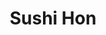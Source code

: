 ---
layout: place
title: Sushi Hon
permalink: /california/san-francisco/sushi-hon.html
stateAbbr: CA
stateName: California
cityName: San Francisco
seo:
  type: restaurant
  links: https://www.sushihon-sf.com/
place_id: ChIJE2a89jd-j4ARog5W0hCaIss
photos:
  - name: >-
      places/ChIJE2a89jd-j4ARog5W0hCaIss/photos/AeeoHcKGqzauTjZjyWeiFTenbBG2iggDJRx5ydUq6Ve5a6c9Z4z9dbtJh8iNUdViQKFUwHzDiRbKctY3tiFQwALwz6InX65AiwGl2-bvvL5snln1TpOc88Hw2YwApvAMppMwHmMgf8RgSS05wincxukpAm1RdXN5G1r5sdGEiX0O98v-S0NnlJ49T4p5-7GOW3seD-dsMwwlH2kMCPQ3wF0NdVuzwIUKnBH34CUKfE-V82R5YqgVb--wBLqq9Lx3pIkVMojEnhHrVKCQVZ1RQstyX7X9vrcrWfiBc28WhC7KbQpFZw
    widthPx: 720
    heightPx: 960
    authorAttributions:
      - displayName: Sushi Hon
        uri: https://maps.google.com/maps/contrib/104353634753873497401
        photoUri: >-
          https://lh3.googleusercontent.com/a-/ALV-UjUY_7qn6rj18sJSzPOTDGqfR2c3h-ZV93zamDv-1eF-1oSvXIg=s100-p-k-no-mo
    flagContentUri: >-
      https://www.google.com/local/imagery/report/?cb_client=maps_api_places.places_api&image_key=!1e10!2sAF1QipMe46s82dYVBIPueeG-LzdVYb-OC_Pph60MhcgL&hl=en-US
    googleMapsUri: >-
      https://www.google.com/maps/place//data=!3m4!1e2!3m2!1sAF1QipMe46s82dYVBIPueeG-LzdVYb-OC_Pph60MhcgL!2e10!4m2!3m1!1s0x808f7e37f6bc6613:0xcb229a10d2560ea2
  - name: >-
      places/ChIJE2a89jd-j4ARog5W0hCaIss/photos/AeeoHcKMGT694DfYQjIAeqKUriOmxKRTk-MHSUXDqlXZEsbG3xliwVM5OruFDJYRoP9fX92ihZ0x7S26LhYq-5WC8ZvVcKtWee6WjqMOkIY5jRSevcEOI9Wg-VCECUE-wky613P-3YtUrv-OA7JFeXgotCD4VI3dJPqVcFf_NDYPvp9EsuooERc9YpaYpt2f2Be_YlqZoWap_jurOSszLs5z1r_8GeN8kw3_4Trx-ZpV9f0Lu6G5UST5RXmwe47bSuqyctWNX4D-gjKO_AIkgG94RVz4A87K3F9DEQ-kLpGNrXp0Dg
    widthPx: 4800
    heightPx: 2700
    authorAttributions:
      - displayName: Sushi Hon
        uri: https://maps.google.com/maps/contrib/104353634753873497401
        photoUri: >-
          https://lh3.googleusercontent.com/a-/ALV-UjUY_7qn6rj18sJSzPOTDGqfR2c3h-ZV93zamDv-1eF-1oSvXIg=s100-p-k-no-mo
    flagContentUri: >-
      https://www.google.com/local/imagery/report/?cb_client=maps_api_places.places_api&image_key=!1e10!2sAF1QipM1MLLfjJUGumwXEYY4R9zX9pWkmGfg2UnRLqqz&hl=en-US
    googleMapsUri: >-
      https://www.google.com/maps/place//data=!3m4!1e2!3m2!1sAF1QipM1MLLfjJUGumwXEYY4R9zX9pWkmGfg2UnRLqqz!2e10!4m2!3m1!1s0x808f7e37f6bc6613:0xcb229a10d2560ea2
  - name: >-
      places/ChIJE2a89jd-j4ARog5W0hCaIss/photos/AeeoHcI9rt1gSbTt_PIfAE41z6t5_oQXVwafXB4T7NNNrpZ7Iyj7RQBq7iSM3-s-oL5YQbZsEjX_DBSAaxe45wOi4UpaKak2m-tCECCXhhpG7UmOfp3vjPgDAXrGyg7U1NhctuCv-uJzO7EIbnYA2vlgEuHub5k5tskovyZraINaS6eI6KD58VGIuhsmtE2H32JGlb2q3lLmvl9Lo1IDnPH9yA0wxzPnBJjKQymwPWz_0T52arhhTTw0wAlGkZprbrgyYhg9AS7HPoa44_i7tXZZ3hXYEOjS6iVTSBKkW4kuf9ff_jIJhoGS9dJPTXYQiABzbIVzoljo6aXd4p4YaIe7Xq0uAzjmLqR7pkSSqVAyn281qZpQ6K_BR34WlNe-2Y6_e3pARLZtbHbdmw4YKGTC7ikiGMIA7w3Tv8JFTqpNIqDIriad0d8PuEDX7O-v7knM
    widthPx: 2478
    heightPx: 2480
    authorAttributions:
      - displayName: Mike Aspi
        uri: https://maps.google.com/maps/contrib/116818317705682724349
        photoUri: >-
          https://lh3.googleusercontent.com/a-/ALV-UjXIgCgHKoUvEPgZuR0kwY3k15AJDgItvAGos1ryHmcsNZQjdPjP=s100-p-k-no-mo
    flagContentUri: >-
      https://www.google.com/local/imagery/report/?cb_client=maps_api_places.places_api&image_key=!1e10!2sCIABIhADycKzzjaCXWfFHbAAAulo&hl=en-US
    googleMapsUri: >-
      https://www.google.com/maps/place//data=!3m4!1e2!3m2!1sCIABIhADycKzzjaCXWfFHbAAAulo!2e10!4m2!3m1!1s0x808f7e37f6bc6613:0xcb229a10d2560ea2
  - name: >-
      places/ChIJE2a89jd-j4ARog5W0hCaIss/photos/AeeoHcJBBfCWqis-FQ7WhM3diAnp047xlC34zVgFCRltRzgXeqyDtDWdfgklnv7w5XTT1iwolJhmB5iIaXEnoK8LF3gZ2YqCzl771QF8ScFP3QyZBdd75ypK7ghlsWXOIDv0tJcHO8bFEprC023J2p-zM5rmMVCo6BWTYt1hA91KsGZN78WSCVHAkRF_WrWHkMqmunSiJTVcAHsfMJQH7fYyfnMXYBIyq4eKNFmYyweq17lLbD3qLFLTpLRseIOK0am4nRaDmAvoFLYA7gms-xoo1phbx3xkS9OpbatMU0hJl9Ijl_lTWIk_nvH_htW8I2L5XvF7GuqlNbvYTHhfSPLglH6YfjSFVKLdb7HGx5r01Z97yUfafswSprqEs7o8m1tdovn47snjGACBnUvOoDYMpk6HDc3ECbP551bESFhbyKbww-qSJgl0ylUxvC6rv-u2
    widthPx: 2506
    heightPx: 2508
    authorAttributions:
      - displayName: Mike Aspi
        uri: https://maps.google.com/maps/contrib/116818317705682724349
        photoUri: >-
          https://lh3.googleusercontent.com/a-/ALV-UjXIgCgHKoUvEPgZuR0kwY3k15AJDgItvAGos1ryHmcsNZQjdPjP=s100-p-k-no-mo
    flagContentUri: >-
      https://www.google.com/local/imagery/report/?cb_client=maps_api_places.places_api&image_key=!1e10!2sCIABIhADycKzzjaCXWfFHcgAAyxf&hl=en-US
    googleMapsUri: >-
      https://www.google.com/maps/place//data=!3m4!1e2!3m2!1sCIABIhADycKzzjaCXWfFHcgAAyxf!2e10!4m2!3m1!1s0x808f7e37f6bc6613:0xcb229a10d2560ea2
  - name: >-
      places/ChIJE2a89jd-j4ARog5W0hCaIss/photos/AeeoHcKNteGBSVcDacSh5zXgP2AV8hV3RaP03jCPoSmb-chRGw_96KsBkEqNUOxduTXvX4KSWSugcuiSmqRi389XG3rmFVdf8p7bYx4sjueEV-tW5lDDTzLb6GQjWTecB9szR36_vhTwuZ2LX2c-JChzTURxWw1TPtnFN5utcM3F3Zp4N2dpl2PcERfE39uhE6lR_vjAE8Ys5e1m07NCnPEGjneeI7lqyE8AQESQnxpWsLjUg9h8MIkZ6rkTRtppbN9c5TnQWLie-3BXlNL1CtBt3Kjf_HOIUgfpOCvIJr7JcRBw3u61Vtdvef5pvdbsxbpBzMJD4HGH4nd8DXIp4nibaSqj-3WGKzUllKk5KqsE0OrItFOHl1PSfWgRexRStEz1dMLTmx6uE39G4fzMtOeaRZCbgexFNJWYUKpcXrNs_RG0SCqS
    widthPx: 1280
    heightPx: 961
    authorAttributions:
      - displayName: WhaYong Lee
        uri: https://maps.google.com/maps/contrib/113482754477372805691
        photoUri: >-
          https://lh3.googleusercontent.com/a-/ALV-UjUZwg6Z8yDWFJD8l0exKz9a0pmwyKo8QN08u2egZ3y8A2nwW-M=s100-p-k-no-mo
    flagContentUri: >-
      https://www.google.com/local/imagery/report/?cb_client=maps_api_places.places_api&image_key=!1e10!2sCIHM0ogKEICAgID_zKCHgAE&hl=en-US
    googleMapsUri: >-
      https://www.google.com/maps/place//data=!3m4!1e2!3m2!1sCIHM0ogKEICAgID_zKCHgAE!2e10!4m2!3m1!1s0x808f7e37f6bc6613:0xcb229a10d2560ea2
  - name: >-
      places/ChIJE2a89jd-j4ARog5W0hCaIss/photos/AeeoHcJZIXDvHz_NOfrZsRulBCBwxVAzGX_0tP17PU4ZnYGVsTtZqFmh5_DNp-2y5sLDHv8oEeScEPFjBFTiW0ZE4lRNqeGLoUUREG0UWyWZN6D0mSrYBdytuLUrEvM-4KRqyhCni-HY1vaYflMRECRvYlkVyzMbM8BQk9vLA00pSqkFGx2f6CjA3n7BzH7Ior0f_UOFEj2jMwfRkxOS5zyWlOXycYB0kJuOyqMyymfOCOmOi4O2WRWE0-PjbJWm_9zli6-mcbtA98gNKe4iXF3TPGbUOhNUjUKmEwBx7kQEshiC6XqUH3YB3Q7MwSlL9DqceVEVnS7Nmo1uUgC1VWjVtZm_taYzqGURRRh0YPUaV1zBtpipHXpkcY9d3NaJd47csEXYyIG5_D9CTp4x0xrQiR8ou44U1eTTgtMdcOPm7lDpBA
    widthPx: 4800
    heightPx: 3600
    authorAttributions:
      - displayName: Pauline
        uri: https://maps.google.com/maps/contrib/112208474509122164399
        photoUri: >-
          https://lh3.googleusercontent.com/a-/ALV-UjU9hiDa6uS7IJZc8R4dJepzMBaf8dt4kIHBfCpONXPBGIsqc316qw=s100-p-k-no-mo
    flagContentUri: >-
      https://www.google.com/local/imagery/report/?cb_client=maps_api_places.places_api&image_key=!1e10!2sCIHM0ogKEICAgIDDqtavWQ&hl=en-US
    googleMapsUri: >-
      https://www.google.com/maps/place//data=!3m4!1e2!3m2!1sCIHM0ogKEICAgIDDqtavWQ!2e10!4m2!3m1!1s0x808f7e37f6bc6613:0xcb229a10d2560ea2
  - name: >-
      places/ChIJE2a89jd-j4ARog5W0hCaIss/photos/AeeoHcLw_So1zZjBIrqHJGPgUULKcMQeJALTL7aFjwz6UPPbZDmvfUOTxRbxSKJh6xmls8dVV5nkIZh3M8YqP0HEn9kyP0bSBFlAPhloY30LnILDB0GUulDQnT1bS4VAnqB4nBHZKUmK8OTaB2hsnAKQM2-qxz3aabkCkcmXXEUkmJ2TrBsEgG4AGHQwvLJumpuJpB9espOmjulLzvbDsgHJtZleE_RrVbqakOcUEQ1XpOt_cwZPuzvbT9ptURgOouAgk1hIkTzGeYIlQuVuM1pX5IwXxuUc_CiRr0TGPaKCQZ7PFIN5UKRL4h8ixi-fcKlC0aaOauASYTLlrgiPVtoAxCtgQVzYaEj8hT64w0kjbe6yydhZVcMAZlHakhRr41J3XdkFjRJ-d9UtOJwhhQZyztSOdsEO9V_1rC0LbtS_kY2VgIxe
    widthPx: 2268
    heightPx: 4032
    authorAttributions:
      - displayName: Hanit Benbassat
        uri: https://maps.google.com/maps/contrib/112474070378054749828
        photoUri: >-
          https://lh3.googleusercontent.com/a-/ALV-UjUxDM8DcIeHXFK7I1Ep26JdtDa8p6kmjbdVgDariYjh_VnqXgYq=s100-p-k-no-mo
    flagContentUri: >-
      https://www.google.com/local/imagery/report/?cb_client=maps_api_places.places_api&image_key=!1e10!2sCIHM0ogKEICAgICfpfKH3AE&hl=en-US
    googleMapsUri: >-
      https://www.google.com/maps/place//data=!3m4!1e2!3m2!1sCIHM0ogKEICAgICfpfKH3AE!2e10!4m2!3m1!1s0x808f7e37f6bc6613:0xcb229a10d2560ea2
  - name: >-
      places/ChIJE2a89jd-j4ARog5W0hCaIss/photos/AeeoHcJfEjW_mf69XgHMobeUQ6ori19BxtMsUGt0EmvLhpmrpB_rb_3ITyauGgWMJr-lZvUzFORea5ePYJnb7jPZg38XaZr2rE8GFMXc8p4O1H4_XZqwmX-utfwBQs2bKDTcUa8oqqSWKYZfvsoTXIq28dZQ79Sv5JPDmKd8iEAx__nLL8OhMFlkX_UWrO9JySNC0VIvT8y-J1HmovWz3lu8QN6ae1kTkQkB7aON7awrITjw2ZdTezeYbsHE4c6ygL_HynHttIJRRBzIpQllCMaEsq74Bf50JO5sGwFH4z0p2DZ5PQ9AXLfi0GtyFGoM3ncntekTjnSvrQ4lOYUreHpL6EXyvalc_lVB5xGQaygCbKTt4WGkkZl5xyaoMjDk6DgiZixx7th6qC5-i2OxR8K-UgS89vBpQir3Sr9wxAyIAGg5y8M
    widthPx: 1280
    heightPx: 961
    authorAttributions:
      - displayName: WhaYong Lee
        uri: https://maps.google.com/maps/contrib/113482754477372805691
        photoUri: >-
          https://lh3.googleusercontent.com/a-/ALV-UjUZwg6Z8yDWFJD8l0exKz9a0pmwyKo8QN08u2egZ3y8A2nwW-M=s100-p-k-no-mo
    flagContentUri: >-
      https://www.google.com/local/imagery/report/?cb_client=maps_api_places.places_api&image_key=!1e10!2sCIHM0ogKEICAgID_zKD77wE&hl=en-US
    googleMapsUri: >-
      https://www.google.com/maps/place//data=!3m4!1e2!3m2!1sCIHM0ogKEICAgID_zKD77wE!2e10!4m2!3m1!1s0x808f7e37f6bc6613:0xcb229a10d2560ea2
  - name: >-
      places/ChIJE2a89jd-j4ARog5W0hCaIss/photos/AeeoHcJRE5_y7kFUl1bCqqhf-ptmVGKbPz-k37UERZfBQT62toszp2cdYIyc0OS6WD14LFfuLakCO_SJQFFCpKWBznWvIbhVyn8L16ymtgS4HbjSi1hwy4G1qncEvjM4miN6GQqOAwSKMK_S5s2Xr87EWrtMgNsapII7NLIO1FQIqWgSqkRWmrs_4lGSL-UH1vI8Q5OyG0l5G9wSFqViNQWzOHMFAEfHGvnSbifvL2ZuI-f2eo44vMppAaodDlHCORlnn53JOO9zMTOjj-Aes_6-Df4esJhHoKP5UF7hdCoI6qwFpB7PnPEEMAEqqc-2njEYy-f_CjZngdgA3vF3wiWPpaZ896HtS8OaBSSFyEkLOpGy7UYdB30N2omeClyq1SpuFRaB5JuCadDGh600GzjG0gXg16JP20xdqY5cFBZvd6OaXNuB
    widthPx: 4032
    heightPx: 3024
    authorAttributions:
      - displayName: Helen M.
        uri: https://maps.google.com/maps/contrib/110696641188339705687
        photoUri: >-
          https://lh3.googleusercontent.com/a-/ALV-UjX49OLr-ufiWpKPZkSAC_pMzeuEh-Lv_Jgdy_-q3Z4uKn85WC76Iw=s100-p-k-no-mo
    flagContentUri: >-
      https://www.google.com/local/imagery/report/?cb_client=maps_api_places.places_api&image_key=!1e10!2sCIHM0ogKEICAgIDr_8mE5QE&hl=en-US
    googleMapsUri: >-
      https://www.google.com/maps/place//data=!3m4!1e2!3m2!1sCIHM0ogKEICAgIDr_8mE5QE!2e10!4m2!3m1!1s0x808f7e37f6bc6613:0xcb229a10d2560ea2
  - name: >-
      places/ChIJE2a89jd-j4ARog5W0hCaIss/photos/AeeoHcKDWNX7FGggyi1xWu-36UNmfVIqgxgAwvTzhKx12M5rTvmqmX0DKeqekEB3OmEPbmZqBeFiEbo2oZFonFNU6wYyVMbAGkppbIuGFjdTYHHpm6DjjMdcd3dwoE1qgwbGMgT10qgj8SfI3mJZ6tEJ98R5th28mEUPLRfo6YnpGE7ASsFIM1Q2z8yeI5KHw6Q17lIMBJrqoBk6JV2PTd6Jb3nO6g86Ed_MWUhQpUYloikORpCd5VhiOGENY5Xk2MesZIQw471eJILB3FhLg-UM3_f4y0fFHcIViMQPWJOPWRBN0dWIs2LjRoA-SEGrmEL4wXyqfeozJNOq-5TXd36HMxd8aZ4S4-is3aCOOh6JqEBEGpI-ny2lFJpi1OE-0qh7_og5saxoXYuxjAu_R_pz4FarMkylUt8WMEyt9OWBV1HK84azOuB0XVIByg4eKXxU
    widthPx: 3071
    heightPx: 3072
    authorAttributions:
      - displayName: Mike Aspi
        uri: https://maps.google.com/maps/contrib/116818317705682724349
        photoUri: >-
          https://lh3.googleusercontent.com/a-/ALV-UjXIgCgHKoUvEPgZuR0kwY3k15AJDgItvAGos1ryHmcsNZQjdPjP=s100-p-k-no-mo
    flagContentUri: >-
      https://www.google.com/local/imagery/report/?cb_client=maps_api_places.places_api&image_key=!1e10!2sCIABIhAA3iUkxxOjNmfFHdIABc_z&hl=en-US
    googleMapsUri: >-
      https://www.google.com/maps/place//data=!3m4!1e2!3m2!1sCIABIhAA3iUkxxOjNmfFHdIABc_z!2e10!4m2!3m1!1s0x808f7e37f6bc6613:0xcb229a10d2560ea2
address: 2598 Harrison St, San Francisco, CA 94110, USA
street: 2598 Harrison St
city: San Francisco
state: CA
zip: '94110'
country: USA
neighborhood: Mission District
latitude: '37.756022'
longitude: '-122.412464'
accessibility_options:
  wheelchairAccessibleEntrance: true
  wheelchairAccessibleRestroom: true
  wheelchairAccessibleSeating: true
business_status: OPERATIONAL
name: Sushi Hon
google_maps_links:
  directionsUri: >-
    https://www.google.com/maps/dir//''/data=!4m7!4m6!1m1!4e2!1m2!1m1!1s0x808f7e37f6bc6613:0xcb229a10d2560ea2!3e0
  placeUri: https://maps.google.com/?cid=14637431135946542754
  writeAReviewUri: >-
    https://www.google.com/maps/place//data=!4m3!3m2!1s0x808f7e37f6bc6613:0xcb229a10d2560ea2!12e1
  reviewsUri: >-
    https://www.google.com/maps/place//data=!4m4!3m3!1s0x808f7e37f6bc6613:0xcb229a10d2560ea2!9m1!1b1
  photosUri: >-
    https://www.google.com/maps/place//data=!4m3!3m2!1s0x808f7e37f6bc6613:0xcb229a10d2560ea2!10e5
primary_type: Sushi Restaurant
opening_hours:
  regular: null
  current: null
secondary_opening_hours:
  regular:
    weekdayDescriptions: null
    type: null
  current:
    weekdayDescriptions: null
    type: null
phone: (415) 525-4527
price_level: PRICE_LEVEL_EXPENSIVE
price_range: $100 &ndash; & up
rating: '4.5'
rating_count: 0
website: https://www.sushihon-sf.com/
description: >-
  Discover Sushi Hon in San Francisco, CA$$$Sushi Hon in San Francisco, CA,
  brings a fresh, contemporary spin to classic Japanese dining, featuring an
  inviting sushi bar and innovative omakase options that highlight premium
  ingredients. This spot stands out for its modern ambiance combined with
  authentic flavors, making it a go-to choice for those seeking top-rated sushi
  experiences in the area. Guests can enjoy a variety of Japanese classics
  prepared with precision, alongside accessibility features like
  wheelchair-friendly entrances and seating that enhance the overall visit. The
  menu emphasizes high-quality fish and creative presentations, appealing to
  anyone exploring sushi restaurants nearby. Whether you're in the mood for a
  casual meal or something more upscale, Sushi Hon delivers a memorable blend of
  tradition and modernity in the heart of the city.
generative_summary: >-
  Discover Sushi Hon in San Francisco, CA$$$Sushi Hon in San Francisco, CA,
  brings a fresh, contemporary spin to classic Japanese dining, featuring an
  inviting sushi bar and innovative omakase options that highlight premium
  ingredients. This spot stands out for its modern ambiance combined with
  authentic flavors, making it a go-to choice for those seeking top-rated sushi
  experiences in the area. Guests can enjoy a variety of Japanese classics
  prepared with precision, alongside accessibility features like
  wheelchair-friendly entrances and seating that enhance the overall visit. The
  menu emphasizes high-quality fish and creative presentations, appealing to
  anyone exploring sushi restaurants nearby. Whether you're in the mood for a
  casual meal or something more upscale, Sushi Hon delivers a memorable blend of
  tradition and modernity in the heart of the city.
generative_disclosure: Summarized by AI using the Grok-3-Mini model.
reviews:
  - name: >-
      places/ChIJE2a89jd-j4ARog5W0hCaIss/reviews/ChdDSUhNMG9nS0VJQ0FnTUNRbkliQ2tRRRAB
    relativePublishTimeDescription: a month ago
    rating: 5
    text:
      text: >-
        We came to celebrate my husband's birthday, and Sushi Hon did not
        dissapoint! From start to finish, it was an absolutely wonderful
        culinary adventure. We loved talking to the Chef throughout our meal. He
        was so down to earth and knowledgeable about each fish he served us. The
        entire staff treated us so warmly and made the experience the type of
        culinary experience you come back for. It was the perfect place to spend
        a special occasion!
      languageCode: en
    originalText:
      text: >-
        We came to celebrate my husband's birthday, and Sushi Hon did not
        dissapoint! From start to finish, it was an absolutely wonderful
        culinary adventure. We loved talking to the Chef throughout our meal. He
        was so down to earth and knowledgeable about each fish he served us. The
        entire staff treated us so warmly and made the experience the type of
        culinary experience you come back for. It was the perfect place to spend
        a special occasion!
      languageCode: en
    authorAttribution:
      displayName: Amy Yellen
      uri: https://www.google.com/maps/contrib/117265112115099916473/reviews
      photoUri: >-
        https://lh3.googleusercontent.com/a/ACg8ocKm35l23I9180E11CMWvBsmH2nbp8nQUVtRvF4x9mWb911pUE2N=s128-c0x00000000-cc-rp-mo
    publishTime: '2025-03-02T20:03:28.061772Z'
    flagContentUri: >-
      https://www.google.com/local/review/rap/report?postId=ChdDSUhNMG9nS0VJQ0FnTUNRbkliQ2tRRRAB&d=17924085&t=1
    googleMapsUri: >-
      https://www.google.com/maps/reviews/data=!4m6!14m5!1m4!2m3!1sChdDSUhNMG9nS0VJQ0FnTUNRbkliQ2tRRRAB!2m1!1s0x808f7e37f6bc6613:0xcb229a10d2560ea2
  - name: >-
      places/ChIJE2a89jd-j4ARog5W0hCaIss/reviews/ChZDSUhNMG9nS0VJQ0FnSUNmcGFXMEJ3EAE
    relativePublishTimeDescription: 3 months ago
    rating: 5
    text:
      text: >-
        Sushi Hon delivers an exceptional dining experience! We sat at the sushi
        bar, and it was an absolute treat to watch the chefs expertly prepare
        each dish with such precision and artistry. The fish was unbelievably
        fresh, and every bite was bursting with vibrant flavors. The
        presentation was impeccable – each plate was a miniature masterpiece.


        The restaurant itself is beautiful, with a refined yet inviting ambiance
        that adds to the overall experience. The warm and attentive service made
        us feel welcome and ensured every detail of our meal was perfect.


        If you're in search of delicious sushi, stunning presentation, and the
        unique experience of seeing your food prepared right in front of you,
        Sushi Hon is a must-visit. Highly recommended!
      languageCode: en
    originalText:
      text: >-
        Sushi Hon delivers an exceptional dining experience! We sat at the sushi
        bar, and it was an absolute treat to watch the chefs expertly prepare
        each dish with such precision and artistry. The fish was unbelievably
        fresh, and every bite was bursting with vibrant flavors. The
        presentation was impeccable – each plate was a miniature masterpiece.


        The restaurant itself is beautiful, with a refined yet inviting ambiance
        that adds to the overall experience. The warm and attentive service made
        us feel welcome and ensured every detail of our meal was perfect.


        If you're in search of delicious sushi, stunning presentation, and the
        unique experience of seeing your food prepared right in front of you,
        Sushi Hon is a must-visit. Highly recommended!
      languageCode: en
    authorAttribution:
      displayName: Hanit Benbassat
      uri: https://www.google.com/maps/contrib/112474070378054749828/reviews
      photoUri: >-
        https://lh3.googleusercontent.com/a-/ALV-UjUxDM8DcIeHXFK7I1Ep26JdtDa8p6kmjbdVgDariYjh_VnqXgYq=s128-c0x00000000-cc-rp-mo-ba4
    publishTime: '2024-12-31T02:25:25.073012Z'
    flagContentUri: >-
      https://www.google.com/local/review/rap/report?postId=ChZDSUhNMG9nS0VJQ0FnSUNmcGFXMEJ3EAE&d=17924085&t=1
    googleMapsUri: >-
      https://www.google.com/maps/reviews/data=!4m6!14m5!1m4!2m3!1sChZDSUhNMG9nS0VJQ0FnSUNmcGFXMEJ3EAE!2m1!1s0x808f7e37f6bc6613:0xcb229a10d2560ea2
  - name: >-
      places/ChIJE2a89jd-j4ARog5W0hCaIss/reviews/ChZDSUhNMG9nS0VJQ0FnTUN3Z05mY2VnEAE
    relativePublishTimeDescription: 4 weeks ago
    rating: 5
    text:
      text: >-
        One of the best omakase in SF, very cool space and Chef Yong is a true
        craftsman. His hand roll and wagyu blew me away. Great beverage pairing!
        Discovered mio sparkling sake. Must visit.
      languageCode: en
    originalText:
      text: >-
        One of the best omakase in SF, very cool space and Chef Yong is a true
        craftsman. His hand roll and wagyu blew me away. Great beverage pairing!
        Discovered mio sparkling sake. Must visit.
      languageCode: en
    authorAttribution:
      displayName: Benjamin Malone
      uri: https://www.google.com/maps/contrib/100503318859818063486/reviews
      photoUri: >-
        https://lh3.googleusercontent.com/a-/ALV-UjVBHjSxoRo__RlIVu1FiaoMgDzYcSzYTB8pZRHzuyzwen6vJfiT=s128-c0x00000000-cc-rp-mo
    publishTime: '2025-03-15T19:36:15.868536Z'
    flagContentUri: >-
      https://www.google.com/local/review/rap/report?postId=ChZDSUhNMG9nS0VJQ0FnTUN3Z05mY2VnEAE&d=17924085&t=1
    googleMapsUri: >-
      https://www.google.com/maps/reviews/data=!4m6!14m5!1m4!2m3!1sChZDSUhNMG9nS0VJQ0FnTUN3Z05mY2VnEAE!2m1!1s0x808f7e37f6bc6613:0xcb229a10d2560ea2
  - name: >-
      places/ChIJE2a89jd-j4ARog5W0hCaIss/reviews/ChdDSUhNMG9nS0VJQ0FnSURmemFUMXZ3RRAB
    relativePublishTimeDescription: 3 months ago
    rating: 5
    text:
      text: >-
        Sushi Hon in San Francisco is an amazing gem nestled in the heart of
        mission District, offering an unforgettable culinary journey for sushi
        enthusiasts. From the moment you enter, you're greeted with a warm
        ambiance that blends traditional Japanese aesthetics with modern
        comfort. I've been to many sushi restaurants in SF and every dish was
        truly wonderful.

        The attention to detail at Sushi Hon is evident in every aspect of the
        dining experience. The decor is sleek yet cozy, with subtle nods to
        Japanese culture through carefully chosen artwork and furnishings. The
        intimate seating arrangement ensures that each guest receives
        personalized attention from the attentive and knowledgeable.

        My favorites of the night are:

        Zuke Chu-Toro ,Bincho tataki , Zuke masunozuke ( I would eat 100 of
        these if I could!)


        The food was beyond fresh, each piece a masterpiece of flavor and
        presentation. The staff “GG” was attentive, knowledgeable, and made my
        dining experience truly memorable. Especially “Chef Yong! “ He is really
        friendly, kind and accommodating. He explained me in every single detail
        of sushi. Great for special occasions or if you just want an amazing
        meal. Definitely a must-visit for sushi connoisseurs.
      languageCode: en
    originalText:
      text: >-
        Sushi Hon in San Francisco is an amazing gem nestled in the heart of
        mission District, offering an unforgettable culinary journey for sushi
        enthusiasts. From the moment you enter, you're greeted with a warm
        ambiance that blends traditional Japanese aesthetics with modern
        comfort. I've been to many sushi restaurants in SF and every dish was
        truly wonderful.

        The attention to detail at Sushi Hon is evident in every aspect of the
        dining experience. The decor is sleek yet cozy, with subtle nods to
        Japanese culture through carefully chosen artwork and furnishings. The
        intimate seating arrangement ensures that each guest receives
        personalized attention from the attentive and knowledgeable.

        My favorites of the night are:

        Zuke Chu-Toro ,Bincho tataki , Zuke masunozuke ( I would eat 100 of
        these if I could!)


        The food was beyond fresh, each piece a masterpiece of flavor and
        presentation. The staff “GG” was attentive, knowledgeable, and made my
        dining experience truly memorable. Especially “Chef Yong! “ He is really
        friendly, kind and accommodating. He explained me in every single detail
        of sushi. Great for special occasions or if you just want an amazing
        meal. Definitely a must-visit for sushi connoisseurs.
      languageCode: en
    authorAttribution:
      displayName: Passakron Wang
      uri: https://www.google.com/maps/contrib/100740119061092400624/reviews
      photoUri: >-
        https://lh3.googleusercontent.com/a-/ALV-UjVkNKVSunSbx467xN2Ng5HEuQMtwwtACvFHlbpS334lVh8Q9uMv=s128-c0x00000000-cc-rp-mo
    publishTime: '2025-01-09T05:22:40.272907Z'
    flagContentUri: >-
      https://www.google.com/local/review/rap/report?postId=ChdDSUhNMG9nS0VJQ0FnSURmemFUMXZ3RRAB&d=17924085&t=1
    googleMapsUri: >-
      https://www.google.com/maps/reviews/data=!4m6!14m5!1m4!2m3!1sChdDSUhNMG9nS0VJQ0FnSURmemFUMXZ3RRAB!2m1!1s0x808f7e37f6bc6613:0xcb229a10d2560ea2
  - name: >-
      places/ChIJE2a89jd-j4ARog5W0hCaIss/reviews/ChdDSUhNMG9nS0VJQ0FnSUQzclpfbDNBRRAB
    relativePublishTimeDescription: 4 months ago
    rating: 5
    text:
      text: >-
        Wow… what a gem!


        We absolutely loved this spot.


        For starters, the ambiance is great — it’s cozy and lively too.


        The servers were warm and friendly (especially considering we got there
        right as they were closing up!)


        And the food… well, it was incredible. The fish was delectable, and
        every dish was scrumptious.


        Personal favs were the sushi cones (crab and tuna) which are also on
        special during happy hour @ the end of night ($5)


        Gyoza had an incredible pesto flavour to it — who woulda thought to
        combine them?!


        We will definitely be back.
      languageCode: en
    originalText:
      text: >-
        Wow… what a gem!


        We absolutely loved this spot.


        For starters, the ambiance is great — it’s cozy and lively too.


        The servers were warm and friendly (especially considering we got there
        right as they were closing up!)


        And the food… well, it was incredible. The fish was delectable, and
        every dish was scrumptious.


        Personal favs were the sushi cones (crab and tuna) which are also on
        special during happy hour @ the end of night ($5)


        Gyoza had an incredible pesto flavour to it — who woulda thought to
        combine them?!


        We will definitely be back.
      languageCode: en
    authorAttribution:
      displayName: Gemma Boothroyd
      uri: https://www.google.com/maps/contrib/110640988213027274336/reviews
      photoUri: >-
        https://lh3.googleusercontent.com/a-/ALV-UjXdX9RJmeauRPhdkq2TF3Wu8DY6L2f5sUtmqWf21TqKndsNQAbi=s128-c0x00000000-cc-rp-mo-ba5
    publishTime: '2024-11-17T18:06:08.461765Z'
    flagContentUri: >-
      https://www.google.com/local/review/rap/report?postId=ChdDSUhNMG9nS0VJQ0FnSUQzclpfbDNBRRAB&d=17924085&t=1
    googleMapsUri: >-
      https://www.google.com/maps/reviews/data=!4m6!14m5!1m4!2m3!1sChdDSUhNMG9nS0VJQ0FnSUQzclpfbDNBRRAB!2m1!1s0x808f7e37f6bc6613:0xcb229a10d2560ea2
review_summary: >-
  What Guests Are Saying About Sushi Hon$$$Visitors often rave about the
  outstanding omakase offerings at this sushi spot, noting the incredibly fresh
  fish and skillful preparation that make every bite feel special. Many
  appreciate the warm, welcoming atmosphere and attentive service that elevate
  the overall dining vibe, turning a simple meal into a standout experience.
  Folks frequently mention the delicious hand rolls and pairings like sparkling
  sake, praising how they add a fun twist to traditional favorites without
  overwhelming the flavors. While it's clear this place shines for special
  occasions, some feedback highlights it as a must-try for anyone hunting for
  the best sushi around, with consistent highlights on the cozy yet lively
  setting. Overall, it's a solid pick for sushi enthusiasts looking for quality
  and authenticity in a relaxed environment.
review_disclosure: Summarized by AI using the Grok-3-Mini model.
parking_options: null
payment_options:
  acceptsCreditCards: true
  acceptsDebitCards: true
  acceptsCashOnly: false
allow_dogs: null
curbside_pickup: true
delivery: true
dine_in: true
good_for_children: false
good_for_groups: null
good_for_sports: false
live_music: false
menu_for_children: false
outdoor_seating: false
reservable: true
restroom: true
serves_beer: true
serves_breakfast: false
serves_brunch: true
serves_cocktails: null
serves_coffee: false
serves_dinner: true
serves_dessert: true
serves_lunch: true
serves_vegetarian_food: false
serves_wine: true
takeout: true
update_category: pro
places_description: >-
  Elevated bistro serving sushi, à la carte Japanese classics & an omakase menu
  in modern environs.

---